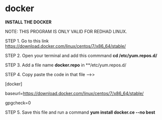 # docker
**INSTALL THE DOCKER**

NOTE: THIS PROGRAM IS ONLY VALID FOR REDHAD LINUX.
 
STEP 1. Go to this link https://download.docker.com/linux/centos/7/x86_64/stable/ 

STEP 2. Open your terminal and add this commmand **cd /etc/yum.repos.d/**

STEP 3. Add a file name **docker.repo** in **/etc/yum.repos.d/

STEP 4. Copy paste the code in that file -->>
        
[docker]

baseurl=https://download.docker.com/linux/centos/7/x86_64/stable/

gpgcheck=0

STEP 5. Save this file and run a command **yum install docker.ce --no best**

